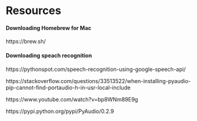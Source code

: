 <h1>Resources</h1>
<h4>Downloading Homebrew for Mac</h4>
https://brew.sh/
<h4>Downloading speach recognition</h4>
<p>https://pythonspot.com/speech-recognition-using-google-speech-api/</p>
<p>https://stackoverflow.com/questions/33513522/when-installing-pyaudio-pip-cannot-find-portaudio-h-in-usr-local-include</p>
<p>https://www.youtube.com/watch?v=bp8WNm89E9g</p>
<p>https://pypi.python.org/pypi/PyAudio/0.2.9</p>

</body>
